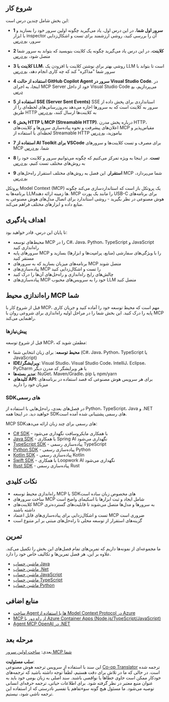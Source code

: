 <!--
CO_OP_TRANSLATOR_METADATA:
{
  "original_hash": "97f1c99b5b12cf03d4b1be68b3636a4a",
  "translation_date": "2025-07-04T15:44:01+00:00",
  "source_file": "03-GettingStarted/README.md",
  "language_code": "fa"
}
-->
## شروع کار

این بخش شامل چندین درس است:

- **1 سرور اول شما**، در این درس اول، یاد می‌گیرید چگونه اولین سرور خود را بسازید و با ابزار inspector آن را بررسی کنید، روشی ارزشمند برای تست و اشکال‌زدایی سرور، [به درس](/03-GettingStarted/01-first-server/README.md)

- **2 کلاینت**، در این درس یاد می‌گیرید چگونه یک کلاینت بنویسید که بتواند به سرور شما متصل شود، [به درس](/03-GettingStarted/02-client/README.md)

- **3 کلاینت با LLM**، روشی بهتر برای نوشتن کلاینت با افزودن یک LLM است تا بتواند با سرور شما "مذاکره" کند که چه کاری انجام دهد، [به درس](/03-GettingStarted/03-llm-client/README.md)

- **4 استفاده از حالت GitHub Copilot Agent سرور در Visual Studio Code**. در اینجا، به اجرای MCP Server خود از داخل Visual Studio Code می‌پردازیم، [به درس](/03-GettingStarted/04-vscode/README.md)

- **5 استفاده از SSE (Server Sent Events)** SSE استانداردی برای پخش داده از سرور به کلاینت است که به سرورها اجازه می‌دهد به‌روزرسانی‌های لحظه‌ای را از طریق HTTP به کلاینت‌ها ارسال کنند، [به درس](/03-GettingStarted/05-sse-server/README.md)

- **6 پخش HTTP با MCP (Streamable HTTP)**. درباره پخش مدرن HTTP، اعلان‌های پیشرفت و نحوه پیاده‌سازی سرورها و کلاینت‌های MCP مقیاس‌پذیر و لحظه‌ای با استفاده از Streamable HTTP بیاموزید، [به درس](/03-GettingStarted/06-http-streaming/README.md)

- **7 استفاده از AI Toolkit برای VSCode** برای مصرف و تست کلاینت‌ها و سرورهای MCP شما، [به درس](/03-GettingStarted/07-aitk/README.md)

- **8 تست**. در اینجا به ویژه تمرکز می‌کنیم که چگونه می‌توانیم سرور و کلاینت خود را به روش‌های مختلف تست کنیم، [به درس](/03-GettingStarted/08-testing/README.md)

- **9 استقرار**. این فصل به روش‌های مختلف استقرار راه‌حل‌های MCP شما می‌پردازد، [به درس](/03-GettingStarted/09-deployment/README.md)

پروتکل Model Context (MCP) یک پروتکل باز است که استانداردسازی می‌کند چگونه برنامه‌ها به LLMها زمینه ارائه دهند. MCP را مانند یک پورت USB-C برای برنامه‌های هوش مصنوعی در نظر بگیرید - روشی استاندارد برای اتصال مدل‌های هوش مصنوعی به منابع داده و ابزارهای مختلف فراهم می‌کند.

## اهداف یادگیری

تا پایان این درس، قادر خواهید بود:

- محیط‌های توسعه MCP را در C#، Java، Python، TypeScript و JavaScript راه‌اندازی کنید
- سرورهای پایه MCP را با ویژگی‌های سفارشی (منابع، پرامپت‌ها و ابزارها) بسازید و مستقر کنید
- برنامه‌های میزبان بسازید که به سرورهای MCP متصل شوند
- پیاده‌سازی‌های MCP را تست و اشکال‌زدایی کنید
- چالش‌های رایج راه‌اندازی و راه‌حل‌های آن‌ها را درک کنید
- پیاده‌سازی‌های MCP خود را به سرویس‌های محبوب LLM متصل کنید

## راه‌اندازی محیط MCP شما

قبل از شروع کار با MCP، مهم است که محیط توسعه خود را آماده کنید و جریان کاری پایه را درک کنید. این بخش شما را در مراحل اولیه راه‌اندازی برای شروعی روان با MCP راهنمایی می‌کند.

### پیش‌نیازها

قبل از شروع توسعه MCP، مطمئن شوید که:

- **محیط توسعه**: برای زبان انتخابی شما (C#، Java، Python، TypeScript یا JavaScript)
- **IDE/ویرایشگر**: Visual Studio، Visual Studio Code، IntelliJ، Eclipse، PyCharm یا هر ویرایشگر کد مدرن دیگر
- **مدیر بسته‌ها**: NuGet، Maven/Gradle، pip یا npm/yarn
- **کلیدهای API**: برای هر سرویس هوش مصنوعی که قصد استفاده در برنامه‌های میزبان خود را دارید

### SDKهای رسمی

در فصل‌های بعدی، راه‌حل‌هایی با استفاده از Python، TypeScript، Java و .NET خواهید دید. در اینجا همه SDKهای رسمی پشتیبانی شده آمده است.

MCP SDKهای رسمی برای چند زبان ارائه می‌دهد:
- [C# SDK](https://github.com/modelcontextprotocol/csharp-sdk) - با همکاری مایکروسافت نگهداری می‌شود
- [Java SDK](https://github.com/modelcontextprotocol/java-sdk) - با همکاری Spring AI نگهداری می‌شود
- [TypeScript SDK](https://github.com/modelcontextprotocol/typescript-sdk) - پیاده‌سازی رسمی TypeScript
- [Python SDK](https://github.com/modelcontextprotocol/python-sdk) - پیاده‌سازی رسمی Python
- [Kotlin SDK](https://github.com/modelcontextprotocol/kotlin-sdk) - پیاده‌سازی رسمی Kotlin
- [Swift SDK](https://github.com/modelcontextprotocol/swift-sdk) - با همکاری Loopwork AI نگهداری می‌شود
- [Rust SDK](https://github.com/modelcontextprotocol/rust-sdk) - پیاده‌سازی رسمی Rust

## نکات کلیدی

- راه‌اندازی محیط توسعه MCP با SDKهای مخصوص زبان ساده است
- ساخت سرورهای MCP شامل ایجاد و ثبت ابزارها با اسکیمای واضح است
- کلاینت‌های MCP به سرورها و مدل‌ها متصل می‌شوند تا قابلیت‌های گسترده‌تری داشته باشند
- تست و اشکال‌زدایی برای پیاده‌سازی‌های قابل اعتماد MCP ضروری است
- گزینه‌های استقرار از توسعه محلی تا راه‌حل‌های مبتنی بر ابر متنوع است

## تمرین

ما مجموعه‌ای از نمونه‌ها داریم که تمرین‌های تمام فصل‌های این بخش را تکمیل می‌کند. علاوه بر این، هر فصل تمرین‌ها و تکالیف خاص خود را دارد.

- [ماشین حساب Java](./samples/java/calculator/README.md)
- [ماشین حساب .Net](../../../03-GettingStarted/samples/csharp)
- [ماشین حساب JavaScript](./samples/javascript/README.md)
- [ماشین حساب TypeScript](./samples/typescript/README.md)
- [ماشین حساب Python](../../../03-GettingStarted/samples/python)

## منابع اضافی

- [ساخت Agentها با استفاده از Model Context Protocol در Azure](https://learn.microsoft.com/azure/developer/ai/intro-agents-mcp)
- [MCP از راه دور با Azure Container Apps (Node.js/TypeScript/JavaScript)](https://learn.microsoft.com/samples/azure-samples/mcp-container-ts/mcp-container-ts/)
- [Agent MCP OpenAI در .NET](https://learn.microsoft.com/samples/azure-samples/openai-mcp-agent-dotnet/openai-mcp-agent-dotnet/)

## مرحله بعد

بعدی: [ساخت اولین سرور MCP شما](./01-first-server/README.md)

**سلب مسئولیت**:  
این سند با استفاده از سرویس ترجمه هوش مصنوعی [Co-op Translator](https://github.com/Azure/co-op-translator) ترجمه شده است. در حالی که ما در تلاش برای دقت هستیم، لطفاً توجه داشته باشید که ترجمه‌های خودکار ممکن است حاوی خطاها یا نواقصی باشند. سند اصلی به زبان بومی خود باید به عنوان منبع معتبر در نظر گرفته شود. برای اطلاعات حیاتی، ترجمه حرفه‌ای انسانی توصیه می‌شود. ما مسئول هیچ گونه سوءتفاهم یا تفسیر نادرستی که از استفاده این ترجمه ناشی شود، نیستیم.